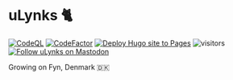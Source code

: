 <!-- markdownlint-disable MD033 MD041 -->
# uLynks 🐈

[![CodeQL](https://github.com/ulynks/www/actions/workflows/codeql.yml/badge.svg?branch=dev)](https://github.com/ulynks/www/actions/workflows/codeql.yml)
[![CodeFactor](https://www.codefactor.io/repository/github/ulynks/www/badge)](https://www.codefactor.io/repository/github/ulynks/www)
[![Deploy Hugo site to Pages](https://github.com/ulynks/www/actions/workflows/hugo.yml/badge.svg)](https://github.com/ulynks/www/actions/workflows/hugo.yml)
![visitors](https://visitor-badge.laobi.icu/badge?page_id=ulynks.www)
[![Follow uLynks on Mastodon](https://img.shields.io/mastodon/follow/111813739207573245)](https://mastodon.social/@ulynks "Follow @ulynks@mastodon.social on Mastodon")

Growing on Fyn, Denmark 🇩🇰
